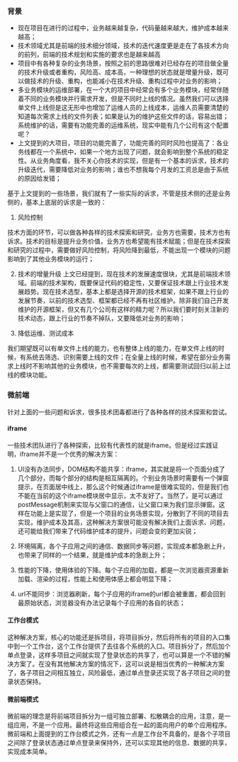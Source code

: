 ### 背景

* 现在项目在进行的过程中，业务越来越复杂，代码量越来越大，维护成本越来越高；
* 技术领域尤其是前端的技术细分领域，技术的迭代速度更是走在了各技术方向的前列，前端的技术规划和实施的要求也是越来越高
* 项目中有各种复杂的业务场景，按照之前的思路很难对已经存在的项目做全量的技术升级或者重构，风险高、成本高，一种理想的状态就是增量升级，既可以做技术的升级、重构，也能减小在技术升级、重构过程中对业务的影响；
* 多业务模块的运维部署，在一个大的项目中经常会有多个业务模块，经常伴随着不同的业务模块并行需求开发，但是不同时上线的情况。虽然我们可以选择单文件上线但是这无形中也增加了运维人员的上线成本，运维人员需要清楚的知道每次需求上线的文件列表；如果是认为的维护这些文件的话，容易出错；系统维护的话，需要有功能完善的运维系统，现实中能有几个公司有这个配置呢？
* 上文提到的大项目，项目的功能完善了，功能完善的同时风险也提高了：各业务线都在一个系统中，如果一个地方出现了问题，就会影响到整个系统的稳定性。从业务角度看，我不关心你技术的实现，但是有一个基本的诉求，技术的升级迭代，需要降低对业务的影响；谁也不想我每个月发的工资总是由于系统的原因给发错；

基于上文提到的一些场景，我们就有了一些实际的诉求，不管是技术侧的还是业务侧的，基本上底层的诉求是一致的：

1. 风险控制
   
技术方面的环节，可以做各种各样的技术探索和研究，业务方也需要，技术方也有诉求。技术的目标是提升业务价值，业务方也希望能有技术赋能；但是在技术探索和研究的过程中，需要做好风险控制，将风险降到最低，不能出现一个模块的问题影响到了其他业务模块的运行；

2. 技术的增量升级
上文已经提到，现在技术的发展速度很块，尤其是前端技术领域。前端的技术架构，既要保证代码的稳定性，又要保证技术跟上行业技术发展趋势。现在技术选型，基本上都是选择开源的技术框架，如果不跟上行业的发展节奏，以前的技术选型、框架都已经不再有社区维护。除非我们自己开发维护的开源框架，但又有几个公司有这样的精力呢？所以我们要时刻关注新的技术动态，跟上行业的节奏不掉队，又要降低对业务的影响；

3. 降低运维、测试成本

我们期望既可以有单文件上线的能力，也有整体上线的能力，在单文件上线的时候，有系统去筛选、识别需要上线的文件；在全量上线的时候，希望在部分业务需求上线时不影响其他的业务模块，也不需要每次的上线，都需要测试回归以前上过线的模块功能。

### 微前端

针对上面的一些问题和诉求，很多技术团毒都进行了各种各样的技术探索和尝试。

#### iframe

一些技术团队进行了各种探索，比较有代表性的就是iframe。但是经过实践证明，iframe并不是一个优秀的解决方案：

1. UI没有办法同步，DOM结构不能共享：iframe，其实就是将一个页面分成了几个部分，而每个部分的结构是相互隔离的。个别业务场景时需要有一个弹窗提示，在页面居中线上，那么这个时候通过iframe是很难实现的，但是我们也不能在当前的这个iframe模块居中显示，太不友好了。当然了，是可以通过postMessage机制来实现与父窗口的通信，让父窗口来为我们显示弹窗。这样在功能上是实现了，但是一个项目的业务场景实现，分散到了不同的项目去实现，维护成本及其高，这种解决方案很可能没有解决我们上面诉求、问题，还可能给我们带来了代码维护成本的提升，问题会变的更加尖锐；

2. 环境隔离，各个子应用之间的通信、数据同步等问题，实现成本都急剧上升，也带来了同样的一个结果，就是维护成本的急剧上升；

3. 性能的下降，使用体验的下降。每个子应用的加载，都是一次浏览器资源重新加载、渲染的过程，性能上和使用体感上都会明显下降；

4. url不能同步：浏览器刷新，每个子应用的iframe的url都会被重置，都会回到最原始状态，浏览器没有办法记录每个子应用的各自的状态；

#### 工作台模式

这种解决方案，核心的功能还是拆项目，将项目拆分，然后将所有的项目的入口集中到一个工作台，这个工作台提供了去往各个系统的入口。项目拆分了，然后加个单点登录，这样多项目之间就实现了登录状态的共享了，也可以算是一个不错的解决方案了。在没有其他解决方案的情况下，这可以说是相当优秀的一种解决方案了，各子项目之间相互独立，风险最低，通过单点登录还实现了各子项目之间的登录状态保持。

#### 微前端模式

微前端的理念是将前端项目拆分为一组可独立部署、松散耦合的应用，注意，是一组应用，不是一个应用。最终将这些应用组合在一起的面向用户的单个应用程序。微前端和上面提到的工作台模式之外，还有一点是工作台不具备的，是各个子项目之间除了登录状态通过单点登录来保持外，还可以实现其他的信息、数据的共享，实现成本简单。

